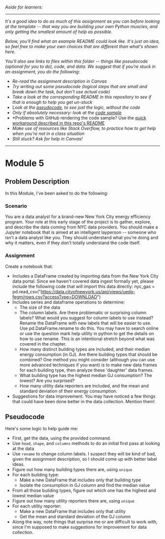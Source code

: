 *Aside for learners:*

-------

*It's a good idea to do as much of this assignment as you can before looking at the template -- that way you are building your own Python muscles, and only getting the smallest amount of help as possible.*

*Below, you'll find what an example README could look like.  It's just an idea, so feel free to make your own choices that are different than what's shown here.*

*You'll also see links to files within this folder -- things like pseudocode (optional for you to do), code, and data.  We suggest that if you're stuck in an assignment, you do the following:*

* *Re-read the assignment description in Canvas*
* *Try writing out some pseudocode (logical steps that are small and break down the task, but don't use actual code)*
* *Take a look at the corresponding README in this repository to see if that is enough to help you get un-stuck*
* *Look at the [pseudocode](#pseudocode), to see just the logic, without the code*
* *Only if absolutely necessary: look at the [code sample](Assignment_5.ipynb)*
* *Problems with GitHub rendering the code sample?  Use the [quick workaround described in this repo's README](../README.md#problems-in-github)
* *Make use of resources like Stack Overflow, to practice how to get help when you're not in a class situation*
* *Still stuck?  Ask for help in Canvas!*

---------


# Module 5

## Problem Description

In this Module, I've been asked to do the following:

### Scenario

You are a data analyst for a brand-new New York City energy efficiency program.  Your role at this early stage of the project is to gather, explore, and describe the data coming from NYC data providers.  You should make a Jupyter notebook that is aimed at an intelligent layperson -- someone who isn't a data analyst like you.  They should understand what you're doing and why it matters, even if they don't totally understand the code itself.

### Assignment

Create a notebook that:

* Includes a DataFrame created by importing data from the New York City data portal.  Since we haven't covered data ingest formally yet, please include the following code that will import this data directly:
nyc_gas =  pd.read_csv("https://data.cityofnewyork.us/api/views/uedp-fegm/rows.csv?accessType=DOWNLOAD")
* Includes series and dataframe operations to determine:
  - The size of the data
  - The column labels.  Are there problematic or surprising column labels?  What would you suggest for column labels to use instead?  Rename the DataFrame with new labels that will be easier to use.  Use pd.DataFrame.rename to do this.  You may have to search online or use the question mark help utility in python to get the details on how to use rename.  This is an intentional stretch beyond what was covered in the chapter.
  - How many distinct building types are included, and their median energy consumption (in GJ).  Are there building types that should be combined?   One method you might consider (although you can use more advanced techniques if you want) is to make new data frames for each building type, then analyze these 'daughter' data frames.
  - What building type has the highest median GJ consumption?  The lowest?  Are you surprised?
  - How many utility data reporters are included, and the mean and standard deviation of their energy consumption.
* Suggestions for data improvement.  You may have noticed a few things that could have been done better in the data collection.  Mention them!

## Pseudocode

Here's some logic to help guide me:

* First, get the data, using the provided command.
* Use `head`, `shape`, and `columns` methods to do an initial first pass at looking at the data
* Use `rename` to change column labels.  I suspect they will be kind of bad, given the assignment description, so I should come up with better label ideas.
* Figure out how many building types there are, using `unique`
* For each building type:
  - Make a new DataFrame that includes only that building type
  - Isolate the consumption in GJ column and find the median value
* From all those building types, figure out which one has the highest and lowest median value
* Figure out how many utility reporters there are, using `unique`
* For each utility reporter:
  - Make a new DataFrame that includes only that utility
  - Get the mean and standard deviation of the GJ column
* Along the way, note things that surprise me or are difficult to work with, since I'm supposed to make suggestions for improvement for data collection.  

